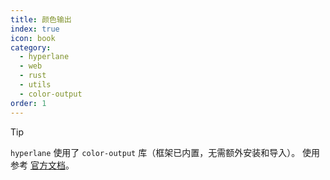 ```yaml
---
title: 颜色输出
index: true
icon: book
category:
  - hyperlane
  - web
  - rust
  - utils
  - color-output
order: 1
---
```


<Share colorful />

> [!tip]
>
> `hyperlane` 使用了 `color-output` 库（框架已内置，无需额外安装和导入）。
> 使用参考 [官方文档](../../color-output/README.md)。

<Bottom />
